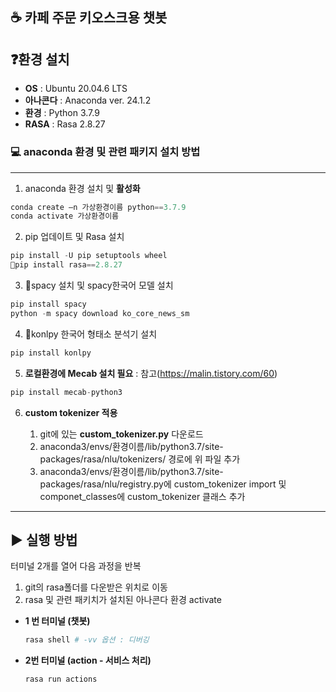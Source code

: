 ## ☕️ 카페 주문 키오스크용 챗봇
  

## ❓환경 설치  
- **OS** : Ubuntu 20.04.6 LTS 
- **아나콘다** : Anaconda ver. 24.1.2
- **환경** : Python 3.7.9
- **RASA** : Rasa 2.8.27
### 💻 anaconda 환경 및 관련 패키지 설치 방법

---

1. anaconda 환경 설치 및 **활성화**
```python
conda create –n 가상환경이름 python==3.7.9
conda activate 가상환경이름
```
2. pip 업데이트 및 Rasa 설치
```python
pip install -U pip setuptools wheel
pip install rasa==2.8.27
```
3. spacy 설치 및 spacy한국어 모델 설치
```python
pip install spacy
python -m spacy download ko_core_news_sm
```
4. konlpy 한국어 형태소 분석기 설치
```python
pip install konlpy
```
5. **로컬환경에 Mecab 설치 필요** : 참고(https://malin.tistory.com/60)
```python
pip install mecab-python3
```
6. **custom tokenizer 적용**

      1. git에 있는 **custom_tokenizer.py** 다운로드
      2. anaconda3/envs/환경이름/lib/python3.7/site-packages/rasa/nlu/tokenizers/ 경로에 위 파일 추가
      3. anaconda3/envs/환경이름/lib/python3.7/site-packages/rasa/nlu/registry.py에 custom_tokenizer import 및 componet_classes에 custom_tokenizer 클래스 추가


---
## ▶️ 실행 방법
터미널 2개를 열어 다음 과정을 반복
1. git의 rasa폴더를 다운받은 위치로 이동
2. rasa 및 관련 패키치가 설치된   아나콘다 환경 activate

- **1 번 터미널 (챗봇)**
  ```python
  rasa shell # -vv 옵션 : 디버깅
  ```
- **2번 터미널 (action - 서비스 처리)**
  ```python
  rasa run actions
  ```
